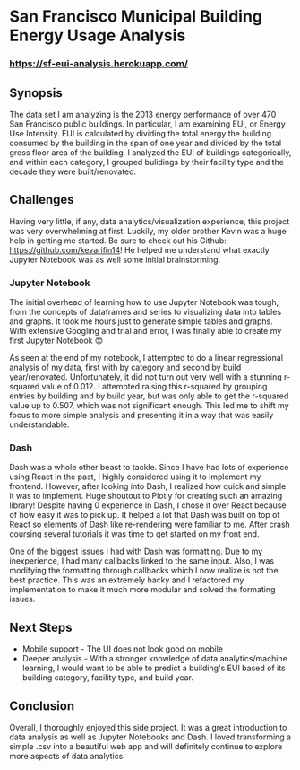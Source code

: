 # San Francisco Municipal Building Energy Usage Analysis

### https://sf-eui-analysis.herokuapp.com/

## Synopsis
The data set I am analyzing is the 2013 energy performance of over 470 San Francisco public buildings. In particular, I am examining EUI, or Energy Use Intensity. EUI is calculated by dividing the total energy the building consumed by the building in the span of one year and divided by the total gross floor area of the building. I analyzed the EUI of buildings categorically, and within each category, I grouped bulidings by their facility type and the decade they were built/renovated.

## Challenges
Having very little, if any, data analytics/visualization experience, this project was very overwhelming at first. Luckily, my older brother Kevin was a huge help in getting me started. Be sure to check out his Github: https://github.com/kevarifin14! He helped me understand what exactly Jupyter Notebook was as well some initial brainstorming. 

### Jupyter Notebook
The initial overhead of learning how to use Jupyter Notebook was tough, from the concepts of dataframes and series to visualizing data into tables and graphs. It took me hours just to generate simple tables and graphs. With extensive Googling and trial and error, I was finally able to create my first Jupyter Notebook 😊

As seen at the end of my notebook, I attempted to do a linear regressional analysis of my data, first with by category and second by build year/renovated. Unfortunately, it did not turn out very well with a stunning r-squared value of 0.012. I attempted raising this r-squared by grouping entries by building and by build year, but was only able to get the r-squared value up to 0.507, which was not significant enough. This led me to shift my focus to more simple analysis and presenting it in a way that was easily understandable.

### Dash
Dash was a whole other beast to tackle. Since I have had lots of experience using React in the past, I highly considered using it to implement my frontend. However, after looking into Dash, I realized how quick and simple it was to implement. Huge shoutout to Plotly for creating such an amazing library! Despite having 0 experience in Dash, I chose it over React because of how easy it was to pick up. It helped a lot that Dash was built on top of React so elements of Dash like re-rendering were familiar to me. After crash coursing several tutorials it was time to get started on my front end.

One of the biggest issues I had with Dash was formatting. Due to my inexperience, I had many callbacks linked to the same input. Also, I was modifying the formatting through callbacks which I now realize is not the best practice. This was an extremely hacky and I refactored my implementation to make it much more modular and solved the formating issues.

## Next Steps
* Mobile support - The UI does not look good on mobile
* Deeper analysis - With a stronger knowledge of data analytics/machine learning, I would want to be able to predict a building's EUI based of its building category, facility type, and build year.

## Conclusion
Overall, I thoroughly enjoyed this side project. It was a great introduction to data analysis as well as Jupyter Notebooks and Dash. I loved transforming a simple .csv into a beautiful web app and will definitely continue to explore more aspects of data analytics.
